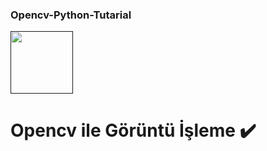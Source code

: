 ### Opencv-Python-Tutarial

<code><a href="" target="_blank"><img height="100" src="https://opencv.org/wp-content/uploads/2020/07/cropped-OpenCV_logo-1.png"></a></code>
# Opencv ile Görüntü İşleme :heavy_check_mark:



